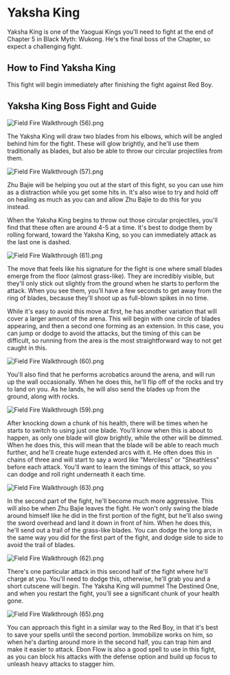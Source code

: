 # Yaksha King

Yaksha King is one of the Yaoguai Kings you'll need to fight at the end of Chapter 5 in Black Myth: Wukong. He's the final boss of the Chapter, so expect a challenging fight. 

## How to Find Yaksha King

This fight will begin immediately after finishing the fight against Red Boy. 

## Yaksha King Boss Fight and Guide

![Field Fire Walkthrough \(56\).png](https://oyster.ignimgs.com/mediawiki/apis.ign.com/black-myth-wukong/3/30/Field_Fire_Walkthrough_%2856%29.png)

The Yaksha King will draw two blades from his elbows, which will be angled behind him for the fight. These will glow brightly, and he'll use them traditionally as blades, but also be able to throw our circular projectiles from them. 

![Field Fire Walkthrough \(57\).png](https://oyster.ignimgs.com/mediawiki/apis.ign.com/black-myth-wukong/b/bf/Field_Fire_Walkthrough_%2857%29.png)

Zhu Bajie will be helping you out at the start of this fight, so you can use him as a distraction while you get some hits in. It's also wise to try and hold off on healing as much as you can and allow Zhu Bajie to do this for you instead. 

When the Yaksha King begins to throw out those circular projectiles, you'll find that these often are around 4-5 at a time. It's best to dodge them by rolling forward, toward the Yaksha King, so you can immediately attack as the last one is dashed. 

![Field Fire Walkthrough \(61\).png](https://oyster.ignimgs.com/mediawiki/apis.ign.com/black-myth-wukong/4/4c/Field_Fire_Walkthrough_%2861%29.png)

The move that feels like his signature for the fight is one where small blades emerge from the floor (almost grass-like). They are incredibly visible, but they'll only stick out slightly from the ground when he starts to perform the attack. When you see them, you'll have a few seconds to get away from the ring of blades, because they'll shoot up as full-blown spikes in no time. 

While it's easy to avoid this move at first, he has another variation that will cover a larger amount of the arena. This will begin with one circle of blades appearing, and then a second one forming as an extension. In this case, you can jump or dodge to avoid the attacks, but the timing of this can be difficult, so running from the area is the most straightforward way to not get caught in this. 

![Field Fire Walkthrough \(60\).png](https://oyster.ignimgs.com/mediawiki/apis.ign.com/black-myth-wukong/8/8d/Field_Fire_Walkthrough_%2860%29.png)

You'll also find that he performs acrobatics around the arena, and will run up the wall occasionally. When he does this, he'll flip off of the rocks and try to land on you. As he lands, he will also send the blades up from the ground, along with rocks. 

![Field Fire Walkthrough \(59\).png](https://oyster.ignimgs.com/mediawiki/apis.ign.com/black-myth-wukong/6/67/Field_Fire_Walkthrough_%2859%29.png)

After knocking down a chunk of his health, there will be times when he starts to switch to using just one blade. You'll know when this is about to happen, as only one blade will glow brightly, while the other will be dimmed. When he does this, this will mean that the blade will be able to reach much further, and he'll create huge extended arcs with it. He often does this in chains of three and will start to say a word like "Merciless" or "Sheathless" before each attack. You'll want to learn the timings of this attack, so you can dodge and roll right underneath it each time. 

![Field Fire Walkthrough \(63\).png](https://oyster.ignimgs.com/mediawiki/apis.ign.com/black-myth-wukong/b/b7/Field_Fire_Walkthrough_%2863%29.png)

In the second part of the fight, he'll become much more aggressive. This will also be when Zhu Bajie leaves the fight. He won't only swing the blade around himself like he did in the first portion of the fight, but he'll also swing the sword overhead and land it down in front of him. When he does this, he'll send out a trail of the grass-like blades. You can dodge the long arcs in the same way you did for the first part of the fight, and dodge side to side to avoid the trail of blades. 

![Field Fire Walkthrough \(62\).png](https://oyster.ignimgs.com/mediawiki/apis.ign.com/black-myth-wukong/5/58/Field_Fire_Walkthrough_%2862%29.png)

There's one particular attack in this second half of the fight where he'll charge at you. You'll need to dodge this, otherwise, he'll grab you and a short cutscene will begin. The Yaksha King will pummel The Destined One, and when you restart the fight, you'll see a significant chunk of your health gone. 

![Field Fire Walkthrough \(65\).png](https://oyster.ignimgs.com/mediawiki/apis.ign.com/black-myth-wukong/5/53/Field_Fire_Walkthrough_%2865%29.png)

You can approach this fight in a similar way to the Red Boy, in that it's best to save your spells until the second portion. Immobilize works on him, so when he's darting around more in the second half, you can trap him and make it easier to attack. Ebon Flow is also a good spell to use in this fight, as you can block his attacks with the defense option and build up focus to unleash heavy attacks to stagger him. 

